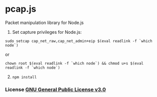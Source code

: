# pcap.js
Packet manipulation library for Node.js

1. Set capture privileges for Node.js:

``sudo setcap cap_net_raw,cap_net_admin+eip $(eval readlink -f `which node`)``

or

``chown root $(eval readlink -f `which node`) && chmod u+s $(eval readlink -f `which node`)``

2. `npm install`

### License [GNU General Public License v3.0](./LICENSE)